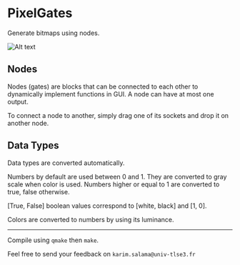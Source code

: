 # PixelGates
Generate bitmaps using nodes.

![Alt text](https://i.imgur.com/dY8D2aa.png)

## Nodes
Nodes (gates) are blocks that can be connected to each other to dynamically implement functions in GUI. A node can have at most one output.

To connect a node to another, simply drag one of its sockets and drop it on another node.

## Data Types
Data types are converted automatically.

Numbers by default are used between 0 and 1. They are converted to gray scale when color is used. Numbers higher or equal to 1 are converted to true, false otherwise.

[True, False] boolean values correspond to [white, black] and [1, 0].

Colors are converted to numbers by using its luminance.

---

Compile using `qmake` then `make`.

Feel free to send your feedback on `karim.salama@univ-tlse3.fr`